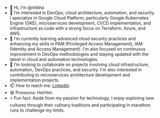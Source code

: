 - 👋 Hi, I’m @nitbha
- 👀 I’m interested in DevOps, cloud architecture, automation, and security. I specialize in Google Cloud Platform, particularly Google Kubernetes Engine (GKE), microservices development, CI/CD implementation, and infrastructure as code with a strong focus on Terraform, Azure, and AWS.
- 🌱 I’m currently learning advanced cloud security practices and enhancing my skills in PAM (Privileged Access Management), IAM (Identity and Access Management). I'm also focused on continuous improvement in DevOps methodologies and staying updated with the latest in cloud and automation technologies.
- 💞️ I’m looking to collaborate on projects involving cloud infrastructure, automation, DevOps practices, and security. I'm also interested in contributing to microservices architecture development and implementation projects.
- 📫 How to reach me: [LinkedIn](https://www.linkedin.com/in/vsaniteshbhat)
- 😄 Pronouns: He/Him
- ⚡ Fun fact: Aside from my passion for technology, I enjoy exploring new cultures through their culinary traditions and participating in marathon runs to challenge my limits.
